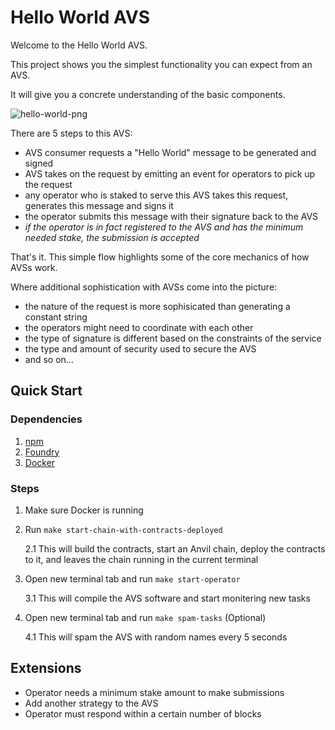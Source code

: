 # Hello World AVS

Welcome to the Hello World AVS.

This project shows you the simplest functionality you can expect from an AVS.

It will give you a concrete understanding of the basic components.

![hello-world-png](./assets/hello-world-diagram.png)

There are 5 steps to this AVS:
- AVS consumer requests a "Hello World" message to be generated and signed
- AVS takes on the request by emitting an event for operators to pick up the request
- any operator who is staked to serve this AVS takes this request, generates this message and signs it
- the operator submits this message with their signature back to the AVS
- *if the operator is in fact registered to the AVS and has the minimum needed stake, the submission is accepted*

That's it. This simple flow highlights some of the core mechanics of how AVSs work.

Where additional sophistication with AVSs come into the picture:
- the nature of the request is more sophisicated than generating a constant string
- the operators might need to coordinate with each other
- the type of signature is different based on the constraints of the service
- the type and amount of security used to secure the AVS
- and so on...

## Quick Start

### Dependencies 

1. [npm](https://docs.npmjs.com/downloading-and-installing-node-js-and-npm)
2. [Foundry](https://getfoundry.sh/)
3. [Docker](https://www.docker.com/get-started/)

### Steps

1. Make sure Docker is running
2. Run `make start-chain-with-contracts-deployed`

    2.1 This will build the contracts, start an Anvil chain, deploy the contracts to it, and leaves the chain running in the current terminal
3. Open new terminal tab and run `make start-operator`

    3.1 This will compile the AVS software and start monitering new tasks
4. Open new terminal tab and run `make spam-tasks` (Optional) 

    4.1 This will spam the AVS with random names every 5 seconds

## Extensions

- Operator needs a minimum stake amount to make submissions
- Add another strategy to the AVS
- Operator must respond within a certain number of blocks
